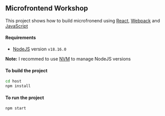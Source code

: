 ## Microfrontend Workshop

This project shows how to build microfronend using [React](https://react.dev/), [Webpack](https://webpack.js.org/) and [JavaScript](https://developer.mozilla.org/en-US/docs/Web/JavaScript)

#### Requirements

- [NodeJS](https://nodejs.org/en/) version `v18.16.0`

**Note:** I recommed to use [NVM](https://github.com/nvm-sh/nvm) to manage NodeJS versions

#### To build the project

```bash
cd host
npm install
```

#### To run the project

```bash
npm start
```
